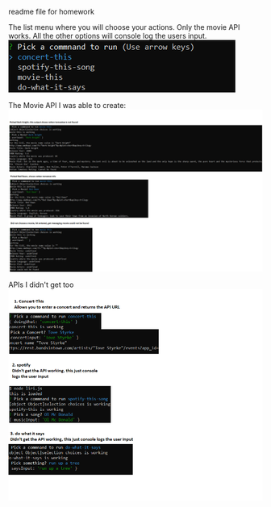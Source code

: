 readme file for homework


The list menu where you will choose your actions. Only the movie API works. All the other options will console log the users input.
![Choices](choices.png)



The Movie API I was able to create:
![The Movie API I was able to create](movieapi.png)

APIs I didn't get too
![APIs I didn't get too](apisnotworking.png)
